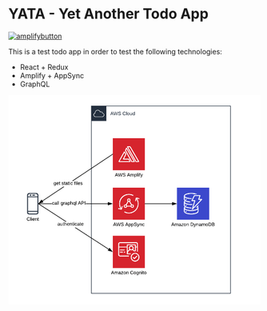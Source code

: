 # YATA - Yet Another Todo App

[![amplifybutton](https://oneclick.amplifyapp.com/button.svg)](https://console.aws.amazon.com/amplify/home#/deploy?repo=https://github.com/tahkojuusto/yata)

This is a test todo app in order to test the following technologies:

- React + Redux
- Amplify + AppSync
- GraphQL

![Architecture](yata.png?raw=true 'Architecture')

